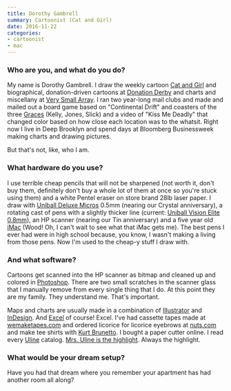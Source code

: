 ```yaml
---
title: Dorothy Gambrell
summary: Cartoonist (Cat and Girl)
date: 2016-11-22
categories:
- cartoonist
- mac
---
```


### Who are you, and what do you do?

My name is Dorothy Gambrell. I draw the weekly cartoon [Cat and Girl](http://catandgirl.com/ "Dorothy's web comic.") and biographical, donation-driven cartoons at [Donation Derby](http://catandgirl.com/dderby/ "Dorothy's donation-drive cartoons.") and charts and miscellany at [Very Small Array](http://catandgirl.com/dderby/ "Dorothy's chart website."). I ran two year-long mail clubs and made and mailed out a board game based on "Continental Drift" and coasters of the three [Graces](http://catandgirl.com/?page_id=71#coasters "Dorothy's Grace coasters.") (Kelly, Jones, Slick) and a video of "Kiss Me Deadly" that changed color based on how close each location was to the whatsit. Right now I live in Deep Brooklyn and spend days at Bloomberg Businessweek making charts and drawing pictures.

But that's not, like, who I am.

### What hardware do you use?

I use terrible cheap pencils that will not be sharpened (not worth it, don't buy them, definitely don't buy a whole lot of them at once so you're stuck using them) and a white Pentel eraser on store brand 28lb laser paper. I draw with [Uniball Deluxe Micros][deluxe-micro] 0.5mm (nearing our Crystal anniversary), a rotating cast of pens with a slightly thicker line (current: [Uniball Vision Elite 0.8mm][vision-elite]), an HP scanner (nearing our Tin anniversary) and a five year old [iMac][] (Wood! Oh, I can't wait to see what that iMac gets me). The best pens I ever had were in high school because, you know, I wasn't making a living from those pens. Now I'm used to the cheap-y stuff I draw with.

### And what software?

Cartoons get scanned into the HP scanner as bitmap and cleaned up and colored in [Photoshop][]. There are two small scratches in the scanner glass that I manually remove from every single thing that I do. At this point they are my family. They understand me. That's important.

Maps and charts are usually made in a combination of [Illustrator][] and [InDesign][]. And [Excel][] of course! Excel. I've had cassette tapes made at [wemaketapes.com](http://wemaketapes.com/ "A company in Nashville that makes custom CDs, DVDs and tapes.") and ordered licorice for licorice eyebrows at [nuts.com](http://nuts.com/ "An online nut store.") and make tee shirts with [Kurt Brunetto](http://www.brunettotshirts.com/ "A screen printing business in Connecticut."). I bought a paper cutter online. I read every [Uline](https://www.uline.com/ "A shipping supply company.") catalog. [Mrs. Uline is the highlight](https://www.uline.com/Corporate/About_President.aspx "Information about the president of Uline."). Always the highlight.

### What would be your dream setup?

Have you had that dream where you remember your apartment has had another room all along?

[deluxe-micro]: http://web.archive.org/web/20190506091344/https://www.amazon.com/uni-ball-Deluxe-Roller-60029PP-2-Pack/dp/B01E0JCKAO/ "A pen."
[excel]: https://www.microsoft.com/en-us/microsoft-365/excel "A spreadsheet application."
[illustrator]: https://www.adobe.com/products/illustrator.html "A vector graphics editor."
[imac]: https://www.apple.com/imac-24/ "An all-in-one computer."
[indesign]: https://www.adobe.com/products/indesign.html "A desktop/web publishing application."
[photoshop]: https://www.adobe.com/products/photoshop.html "A bitmap image editor."
[vision-elite]: http://web.archive.org/web/20220113174728/https://www.amazon.com/Uni-Ball-Vision-Rollerball-Assorted-Airplane/dp/B001E6C9B2/ "A pen."
